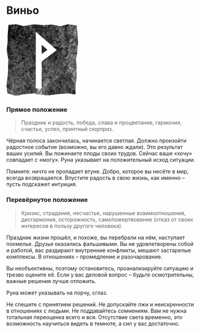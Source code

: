 # Виньо

![Руна Виньо](image/08_wunjo.png)

### Прямое положение

>Праздник и радость, победа, слава и процветание, гармония, счастье, успех, приятный сюрприз.

Чёрная полоса закончилась, начинается светлая. Должно произойти радостное событие (возможно, вы его давно ждали). Это результат ваших усилий. Вы пожинаете плоды своих трудов. Сейчас ваше «хочу» совпадает с «могу». Руна указывает на положительный исход ситуации. 

Помните: ничто не пропадает втуне. Добро, которое вы несёте в мир, всегда возвращается. Впустите радость в свою жизнь, как именно – пусть подскажет интуиция.

### Перевёрнутое положение

>Кризис, страдания, несчастье, нарушенные взаимоотношения, дисгармония, осторожность, самопожертвование (отказ от своих интересов в пользу другого человека).

Праздник жизни прошёл, и похоже, вы перебрали на нём, наступает похмелье. Друзья оказались фальшивыми. Вы не удовлетворены собой и работой, вас раздирают внутренние конфликты, мешают застарелые комплексы. В отношениях – промедление и разочарование.

Вы необъективны, поэтому остановитесь, проанализируйте ситуацию и трезво оцените её. Если у вас деловой вопрос – будьте осмотрительны, важные решения лучше отложить.

Руна может указывать на порчу, сглаз.

Не спешите с принятием решений. Не допускайте лжи и неискренности в отношениях с людьми. Не поддавайтесь сомнениям. Вам не нужна тотальная переоценка всего и вся. Отсутствие света временно, это возможность научиться видеть в темноте, а сил у вас достаточно.